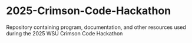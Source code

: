 # 2025-Crimson-Code-Hackathon
Repository containing program, documentation, and other resources used during the 2025 WSU Crimson Code Hackathon
